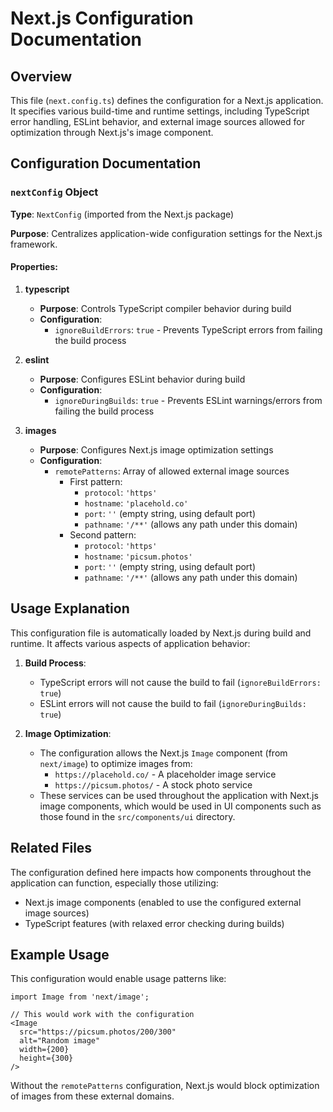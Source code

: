 # Next.js Configuration Documentation

## Overview

This file (`next.config.ts`) defines the configuration for a Next.js application. It specifies various build-time and runtime settings, including TypeScript error handling, ESLint behavior, and external image sources allowed for optimization through Next.js's image component.

## Configuration Documentation

### `nextConfig` Object

**Type**: `NextConfig` (imported from the Next.js package)

**Purpose**: Centralizes application-wide configuration settings for the Next.js framework.

#### Properties:

1. **typescript**
   - **Purpose**: Controls TypeScript compiler behavior during build
   - **Configuration**:
     - `ignoreBuildErrors`: `true` - Prevents TypeScript errors from failing the build process

2. **eslint**
   - **Purpose**: Configures ESLint behavior during build
   - **Configuration**:
     - `ignoreDuringBuilds`: `true` - Prevents ESLint warnings/errors from failing the build process

3. **images**
   - **Purpose**: Configures Next.js image optimization settings
   - **Configuration**:
     - `remotePatterns`: Array of allowed external image sources
       - First pattern:
         - `protocol`: `'https'`
         - `hostname`: `'placehold.co'`
         - `port`: `''` (empty string, using default port)
         - `pathname`: `'/**'` (allows any path under this domain)
       - Second pattern:
         - `protocol`: `'https'`
         - `hostname`: `'picsum.photos'`
         - `port`: `''` (empty string, using default port)
         - `pathname`: `'/**'` (allows any path under this domain)

## Usage Explanation

This configuration file is automatically loaded by Next.js during build and runtime. It affects various aspects of application behavior:

1. **Build Process**:
   - TypeScript errors will not cause the build to fail (`ignoreBuildErrors: true`)
   - ESLint errors will not cause the build to fail (`ignoreDuringBuilds: true`)
   
2. **Image Optimization**:
   - The configuration allows the Next.js `Image` component (from `next/image`) to optimize images from:
     - `https://placehold.co/` - A placeholder image service
     - `https://picsum.photos/` - A stock photo service
   - These services can be used throughout the application with Next.js image components, which would be used in UI components such as those found in the `src/components/ui` directory.

## Related Files

The configuration defined here impacts how components throughout the application can function, especially those utilizing:

- Next.js image components (enabled to use the configured external image sources)
- TypeScript features (with relaxed error checking during builds)

## Example Usage

This configuration would enable usage patterns like:

```tsx
import Image from 'next/image';

// This would work with the configuration
<Image 
  src="https://picsum.photos/200/300"
  alt="Random image" 
  width={200} 
  height={300} 
/>
```

Without the `remotePatterns` configuration, Next.js would block optimization of images from these external domains.